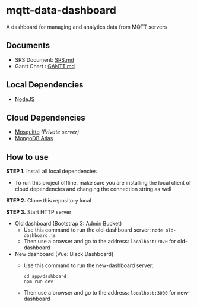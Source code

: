 # mqtt-data-dashboard

A dashboard for managing and analytics data from MQTT servers

## Documents

* SRS Document: [SRS.md](/SRS.md)
* Gantt Chart : [GANTT.md](/GANTT.md)

## Local Dependencies

* [NodeJS](https://nodejs.org)

## Cloud Dependencies

* [Mosquitto](https://mosquitto.org/) *(Private server)*
* [MongoDB Atlas](https://www.mongodb.com/atlas)

## How to use

**STEP 1.** Install all local dependencies

* To run this project offline, make sure you are installing the local client of cloud dependencies and changing the connection string as well

**STEP 2.** Clone this repository local

**STEP 3.** Start HTTP server

* Old dashboard (Bootstrap 3: Admin Bucket)
  * Use this command to run the old-dashboard server: `node old-dashboard.js`
  * Then use a browser and go to the address: `localhost:7070` for old-dashboard
* New dashboard (Vue: Black Dashboard)
  * Use this command to run the new-dashboard server:

    ```Terminal/PowerShell
    cd app/dashboard
    npm run dev
    ```

  * Then use a browser and go to the address: `localhost:3000` for new-dashboard
